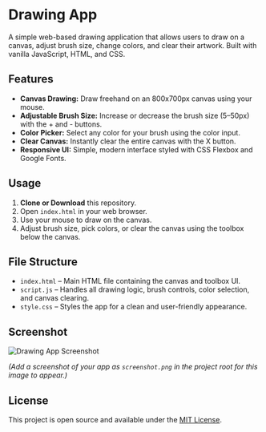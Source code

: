 # Drawing App

A simple web-based drawing application that allows users to draw on a canvas, adjust brush size, change colors, and clear their artwork. Built with vanilla JavaScript, HTML, and CSS.

## Features

- **Canvas Drawing:** Draw freehand on an 800x700px canvas using your mouse.
- **Adjustable Brush Size:** Increase or decrease the brush size (5–50px) with the + and - buttons.
- **Color Picker:** Select any color for your brush using the color input.
- **Clear Canvas:** Instantly clear the entire canvas with the X button.
- **Responsive UI:** Simple, modern interface styled with CSS Flexbox and Google Fonts.

## Usage

1. **Clone or Download** this repository.
2. Open `index.html` in your web browser.
3. Use your mouse to draw on the canvas.
4. Adjust brush size, pick colors, or clear the canvas using the toolbox below the canvas.

## File Structure

- `index.html` – Main HTML file containing the canvas and toolbox UI.
- `script.js` – Handles all drawing logic, brush controls, color selection, and canvas clearing.
- `style.css` – Styles the app for a clean and user-friendly appearance.

## Screenshot

![Drawing App Screenshot](screenshot.png)

*(Add a screenshot of your app as `screenshot.png` in the project root for this image to appear.)*

## License

This project is open source and available under the [MIT License](LICENSE). 